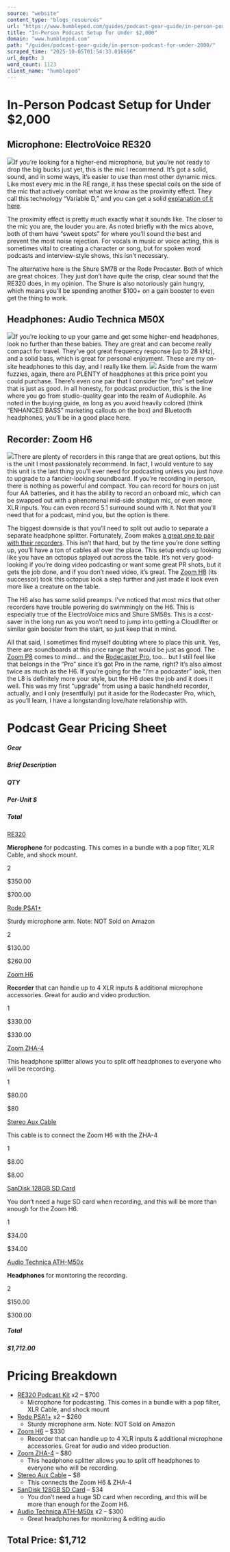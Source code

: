 ```yaml
---
source: "website"
content_type: "blogs_resources"
url: "https://www.humblepod.com/guides/podcast-gear-guide/in-person-podcast-for-under-2000/"
title: "In-Person Podcast Setup for Under $2,000"
domain: "www.humblepod.com"
path: "/guides/podcast-gear-guide/in-person-podcast-for-under-2000/"
scraped_time: "2025-10-05T01:54:33.016696"
url_depth: 3
word_count: 1123
client_name: "humblepod"
---
```


# In-Person Podcast Setup for Under $2,000

## Microphone: ElectroVoice RE320

![](https://i0.wp.com/www.humblepod.com/wp-content/uploads/2021/07/EV-RE320-Microphone.jpeg?resize=300%2C300&ssl=1)If you’re looking for a higher-end microphone, but you’re not ready to drop the big bucks just yet, this is the mic I recommend. It’s got a solid, sound, and in some ways, it’s easier to use than most other dynamic mics. Like most every mic in the RE range, it has these special coils on the side of the mic that actively combat what we know as the proximity effect. They call this technology “Variable D,” and you can get a solid [explanation of it here](https://www.youtube.com/watch?v=0MDxZ2LDANA).

The proximity effect is pretty much exactly what it sounds like. The closer to the mic you are, the louder you are. As noted briefly with the mics above, both of them have “sweet spots” for where you’ll sound the best and prevent the most noise rejection. For vocals in music or voice acting, this is sometimes vital to creating a character or song, but for spoken word podcasts and interview-style shows, this isn’t necessary.

The alternative here is the Shure SM7B or the Rode Procaster. Both of which are great choices. They just don’t have quite the crisp, clear sound that the RE320 does, in my opinion. The Shure is also notoriously gain hungry, which means you’ll be spending another $100+ on a gain booster to even get the thing to work.

## Headphones: Audio Technica M50X

[![](//ws-na.amazon-adsystem.com/widgets/q?_encoding=UTF8&ASIN=B079G7QW5M&Format=_SL160_&ID=AsinImage&MarketPlace=US&ServiceVersion=20070822&WS=1&tag=humblepod0e-20&language=en_US)](https://www.amazon.com/Audio-Technica-ATH-M50x-Headphones-Headphone-Extension/dp/B079G7QW5M/ref=as_li_ss_il?dchild=1&keywords=m50x&qid=1626185275&sr=8-1-spons&psc=1&spLa=ZW5jcnlwdGVkUXVhbGlmaWVyPUEzTjBGQkYyVU5WRFRVJmVuY3J5cHRlZElkPUEwNzA0MTEyMlVSTjJRSU40TlozNCZlbmNyeXB0ZWRBZElkPUEwMTMxNTEyMlhRNlM5MzZPVFVWMCZ3aWRnZXROYW1lPXNwX2F0ZiZhY3Rpb249Y2xpY2tSZWRpcmVjdCZkb05vdExvZ0NsaWNrPXRydWU=&linkCode=li2&tag=humblepod0e-20&linkId=7e4aec4a7eef500136ad6038393317ed&language=en_US)If you’re looking to up your game and get some higher-end headphones, look no further than these babies. They are great and can become really compact for travel. They’ve got great frequency response (up to 28 kHz), and a solid bass, which is great for personal enjoyment. These are my on-site headphones to this day, and I really like them. ![](https://ir-na.amazon-adsystem.com/e/ir?t=humblepod0e-20&language=en_US&l=li2&o=1&a=B079G7QW5M) Aside from the warm fuzzies, again, there are PLENTY of headphones at this price point you could purchase. There’s even one pair that I consider the “pro” set below that is just as good. In all honesty, for podcast production, this is the line where you go from studio-quality gear into the realm of Audiophile. As noted in the buying guide, as long as you avoid heavily colored (think “ENHANCED BASS” marketing callouts on the box) and Bluetooth headphones, you’ll be in a good place here.

## Recorder: Zoom H6

![](https://i0.wp.com/www.humblepod.com/wp-content/uploads/2021/07/HumblePod-Gear-2021-Web-6.jpg?resize=300%2C200&ssl=1)There are plenty of recorders in this range that are great options, but this is the unit I most passionately recommend. In fact, I would venture to say this unit is the last thing you’ll ever need for podcasting unless you just _have_ to upgrade to a fancier-looking soundboard. If you’re recording in person, there is nothing as powerful and compact. You can record for hours on just four AA batteries, and it has the ability to record an onboard mic, which can be swapped out with a phenomenal mid-side shotgun mic, or even more XLR inputs. You can even record 5.1 surround sound with it. Not that you’ll need that for a podcast, mind you, but the option is there.

The biggest downside is that you’ll need to split out audio to separate a separate headphone splitter. Fortunately, Zoom makes [a great one to pair with their recorders](https://amzn.to/3Jj7tEo). This isn’t that hard, but by the time you’re done setting up, you’ll have a ton of cables all over the place. This setup ends up looking like you have an octopus splayed out across the table. It’s not very good-looking if you’re doing video podcasting or want some great PR shots, but it gets the job done, and if you don’t need video, it’s great. The [Zoom H8](https://amzn.to/3GKdfgz) (its successor) took this octopus look a step further and just made it look even more like a creature on the table.

The H6 also has some solid preamps. I’ve noticed that most mics that other recorders have trouble powering do swimmingly on the H6. This is especially true of the ElectroVoice mics and Shure SM58s. This is a cost-saver in the long run as you won’t need to jump into getting a Cloudlifter or similar gain booster from the start, so just keep that in mind.

All that said, I sometimes find myself doubting where to place this unit. Yes, there are soundboards at this price range that would be just as good. The [Zoom P8](https://www.amazon.com/Zoom-P8-Microphone-Headphone-Interface/dp/B08HKL3T1S/ref=sr_1_4?crid=2A4V56XEKOI96&keywords=Zoom+P8&qid=1644610542&s=musical-instruments&sprefix=zoom+p8%2Cmi%2C85&sr=1-4) comes to mind… and the [Rodecaster Pro](https://www.rode.com/interfaces-mixers/rodecaster-pro), too… but I still feel like that belongs in the “Pro” since it’s got Pro in the name, right? It’s also almost twice as much as the H6. If you’re going for the “I’m a podcaster” look, then the L8 is definitely more your style, but the H6 does the job and it does it well. This was my first “upgrade” from using a basic handheld recorder, actually, and I only (resentfully) put it aside for the Rodecaster Pro, which, as you’ll learn, I have a longstanding love/hate relationship with.

# Podcast Gear Pricing Sheet

##### Gear

##### Brief Description

##### QTY

##### Per-Unit $

##### Total

[RE320](https://www.bswusa.com/Podcasting-Packages-Electrovoice-RE320-Package-P7592.aspx)

**Microphone** for podcasting. This comes in a bundle with a pop filter, XLR Cable, and shock mount.

2

$350.00

$700.00

[Rode PSA1+](https://www.bswusa.com/Microphone-Booms-Rode-PSA1-Boom-Arm-P15661.aspx)

Sturdy microphone arm. Note: NOT Sold on Amazon

2

$130.00

$260.00

[Zoom H6](https://amzn.to/2Uax6Ua)

**Recorder** that can handle up to 4 XLR inputs & additional microphone accessories. Great for audio and video production.

1

$330.00

$330.00

[Zoom ZHA-4](https://amzn.to/3LtbZlv)

This headphone splitter allows you to split off headphones to everyone who will be recording.

1

$80.00

$80

[Stereo Aux Cable](https://amzn.to/3gIbKoy)

This cable is to connect the Zoom H6 with the ZHA-4

1

$8.00

$8.00

[SanDisk 128GB SD Card](https://amzn.to/3rbYNYy)

You don’t need a huge SD card when recording, and this will be more than enough for the Zoom H6.

1

$34.00

$34.00

[Audio Technica ATH-M50x](https://amzn.to/3kqhiHs)

**Headphones** for monitoring the recording.

2

$150.00

$300.00

##### Total

##### $1,712.00

# Pricing Breakdown

*   [RE320 Podcast Kit](https://www.bswusa.com/Podcasting-Packages-Electrovoice-RE320-Package-P7592.aspx) x2 – $700
    *   Microphone for podcasting. This comes in a bundle with a pop filter, XLR Cable, and shock mount
*   [Rode PSA1+](https://www.bswusa.com/Microphone-Booms-Rode-PSA1-Boom-Arm-P15661.aspx) x2 – $260
    *   Sturdy microphone arm. Note: NOT Sold on Amazon
*   [Zoom H6](https://amzn.to/2Uax6Ua) – $330
    *   Recorder that can handle up to 4 XLR inputs & additional microphone accessories. Great for audio and video production.
*   [Zoom ZHA-4](https://amzn.to/3LtbZlv) – $80
    *   This headphone splitter allows you to split off headphones to everyone who will be recording.
*   [Stereo Aux Cable](https://amzn.to/3gIbKoy) – $8
    *   This connects the Zoom H6 & ZHA-4
*   [SanDisk 128GB SD Card](https://amzn.to/3rbYNYy) – $34
    *   You don’t need a huge SD card when recording, and this will be more than enough for the Zoom H6.
*   [Audio Technica ATH-M50x](https://amzn.to/3kqhiHs) x2 – $300
    *   Great headphones for monitoring & editing audio

## Total Price: $1,712